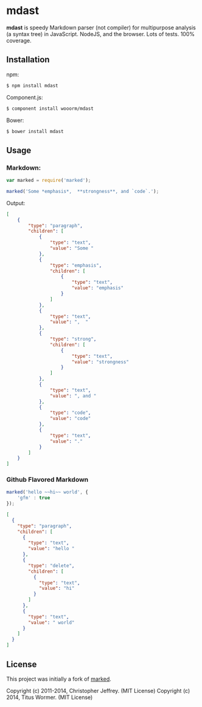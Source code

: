 # mdast

**mdast** is speedy Markdown parser (not compiler) for multipurpose analysis (a syntax tree) in JavaScript. NodeJS, and the browser. Lots of tests. 100% coverage.

## Installation

npm:
```sh
$ npm install mdast
```

Component.js:
```sh
$ component install wooorm/mdast
```

Bower:
```sh
$ bower install mdast
```

## Usage

### Markdown:
```js
var marked = require('marked');

marked('Some *emphasis*,  **strongness**, and `code`.');
```

Output:

```json
[
    {
        "type": "paragraph",
        "children": [
            {
                "type": "text",
                "value": "Some "
            },
            {
                "type": "emphasis",
                "children": [
                    {
                        "type": "text",
                        "value": "emphasis"
                    }
                ]
            },
            {
                "type": "text",
                "value": ",  "
            },
            {
                "type": "strong",
                "children": [
                    {
                        "type": "text",
                        "value": "strongness"
                    }
                ]
            },
            {
                "type": "text",
                "value": ", and "
            },
            {
                "type": "code",
                "value": "code"
            },
            {
                "type": "text",
                "value": "."
            }
        ]
    }
]
```

### Github Flavored Markdown

```js
marked('hello ~~hi~~ world', {
    'gfm' : true
});
```

```json
[
  {
    "type": "paragraph",
    "children": [
      {
        "type": "text",
        "value": "hello "
      },
      {
        "type": "delete",
        "children": [
          {
            "type": "text",
            "value": "hi"
          }
        ]
      },
      {
        "type": "text",
        "value": " world"
      }
    ]
  }
]
```


## License

This project was initially a fork of [marked](https://github.com/chjj/marked).

Copyright (c) 2011-2014, Christopher Jeffrey. (MIT License)
Copyright (c) 2014, Titus Wormer. (MIT License)
